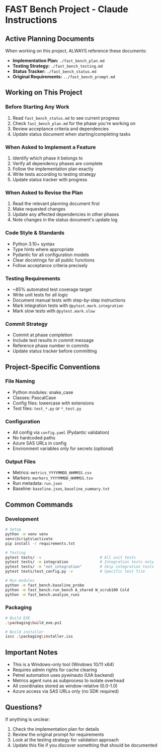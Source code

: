 # FAST Bench Project - Claude Instructions

## Active Planning Documents

When working on this project, ALWAYS reference these documents:

- **Implementation Plan:** `./fast_bench_plan.md`
- **Testing Strategy:** `./fast_bench_testing.md`
- **Status Tracker:** `./fast_bench_status.md`
- **Original Requirements:** `../fast_bench_prompt.md`

## Working on This Project

### Before Starting Any Work
1. Read `fast_bench_status.md` to see current progress
2. Check `fast_bench_plan.md` for the phase you're working on
3. Review acceptance criteria and dependencies
4. Update status document when starting/completing tasks

### When Asked to Implement a Feature
1. Identify which phase it belongs to
2. Verify all dependency phases are complete
3. Follow the implementation plan exactly
4. Write tests according to testing strategy
5. Update status tracker with progress

### When Asked to Revise the Plan
1. Read the relevant planning document first
2. Make requested changes
3. Update any affected dependencies in other phases
4. Note changes in the status document's update log

### Code Style & Standards
- Python 3.10+ syntax
- Type hints where appropriate
- Pydantic for all configuration models
- Clear docstrings for all public functions
- Follow acceptance criteria precisely

### Testing Requirements
- ~85% automated test coverage target
- Write unit tests for all logic
- Document manual tests with step-by-step instructions
- Mark integration tests with `@pytest.mark.integration`
- Mark slow tests with `@pytest.mark.slow`

### Commit Strategy
- Commit at phase completion
- Include test results in commit message
- Reference phase number in commits
- Update status tracker before committing

## Project-Specific Conventions

### File Naming
- Python modules: snake_case
- Classes: PascalCase
- Config files: lowercase with extensions
- Test files: `test_*.py` or `*_test.py`

### Configuration
- All config via `config.yaml` (Pydantic validation)
- No hardcoded paths
- Azure SAS URLs in config
- Environment variables only for secrets (optional)

### Output Files
- Metrics: `metrics_YYYYMMDD_HHMMSS.csv`
- Markers: `markers_YYYYMMDD_HHMMSS.tsv`
- Run metadata: `run.json`
- Baseline: `baseline.json`, `baseline_summary.txt`

## Common Commands

### Development
```bash
# Setup
python -m venv venv
venv\Scripts\activate
pip install -r requirements.txt

# Testing
pytest tests/ -v                          # All unit tests
pytest tests/ -m integration              # Integration tests only
pytest tests/ -m "not integration"        # Skip integration tests
pytest tests/test_config.py -v            # Specific test file

# Run modules
python -m fast_bench.baseline_probe
python -m fast_bench.run_bench A_shared W_scrub100 Cold
python -m fast_bench.analyze_runs
```

### Packaging
```bash
# Build EXE
.\packaging\build_exe.ps1

# Build installer
iscc .\packaging\installer.iss
```

## Important Notes

- This is a Windows-only tool (Windows 10/11 x64)
- Requires admin rights for cache clearing
- Petrel automation uses pywinauto (UIA backend)
- Metrics agent runs as subprocess to isolate overhead
- All coordinates stored as window-relative (0.0-1.0)
- Azure access via SAS URLs only (no SDK required)

## Questions?

If anything is unclear:
1. Check the implementation plan for details
2. Review the original prompt for requirements
3. Look at the testing strategy for validation approach
4. Update this file if you discover something that should be documented